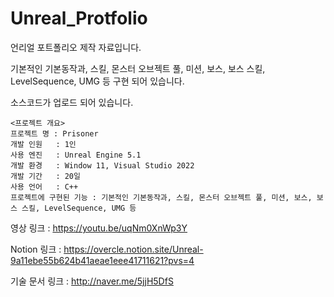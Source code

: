 # Unreal_Protfolio

언리얼 포트폴리오 제작 자료입니다.

기본적인 기본동작과, 스킬, 몬스터 오브젝트 풀, 미션, 보스, 보스 스킬, LevelSequence, UMG 등 구현 되어 있습니다.

소스코드가 업로드 되어 있습니다.

```
<프로젝트 개요>
프로젝트 명 : Prisoner
개발 인원   : 1인
사용 엔진   : Unreal Engine 5.1
개발 환경   : Window 11, Visual Studio 2022
개발 기간   : 20일
사용 언어   : C++
프로젝트에 구현된 기능 : 기본적인 기본동작과, 스킬, 몬스터 오브젝트 풀, 미션, 보스, 보스 스킬, LevelSequence, UMG 등
```
영상 링크 : https://youtu.be/uqNm0XnWp3Y

Notion 링크 : https://overcle.notion.site/Unreal-9a11ebe55b624b41aeae1eee41711621?pvs=4

기술 문서 링크 : http://naver.me/5jjH5DfS
